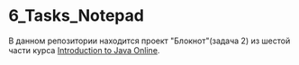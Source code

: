 # 6_Tasks_Notepad
В данном репозитории находится проект "Блокнот"(задача 2) из шестой части курса [Introduction to Java Online](https://training.by/#!/Training/2397?lang=en).
